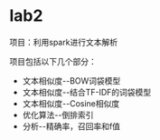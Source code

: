 # lab2

项目：利用spark进行文本解析

项目包括以下几个部分：

- 文本相似度--BOW词袋模型
- 文本相似度--结合TF-IDF的词袋模型
- 文本相似度--Cosine相似度
- 优化算法--倒排索引
- 分析--精确率，召回率和f值